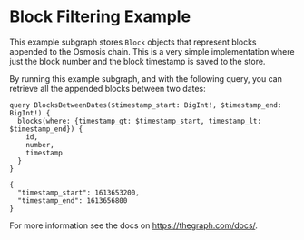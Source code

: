 # Block Filtering Example

This example subgraph stores `Block` objects that represent blocks appended to the Osmosis chain. This is a very simple implementation where just the block number and the block timestamp is saved to the store.

By running this example subgraph, and with the following query, you can retrieve all the appended blocks between two dates:

```
query BlocksBetweenDates($timestamp_start: BigInt!, $timestamp_end: BigInt!) {
  blocks(where: {timestamp_gt: $timestamp_start, timestamp_lt: $timestamp_end}) {
    id,
    number,
    timestamp
  }
}
```
```
{
  "timestamp_start": 1613653200,
  "timestamp_end": 1613656800
}
```
For more information see the docs on https://thegraph.com/docs/.

